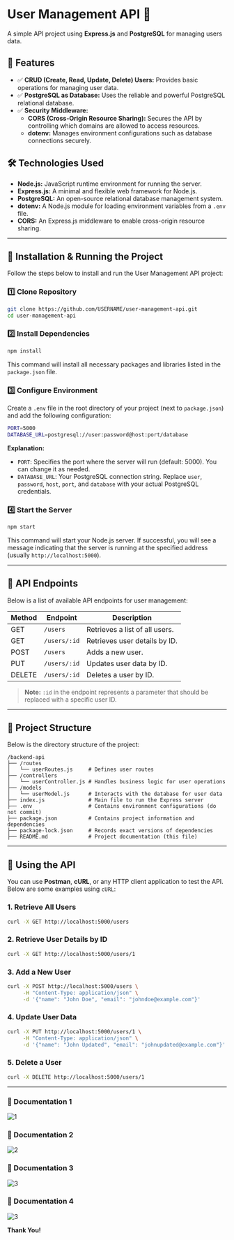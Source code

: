 # User Management API 🚀

A simple API project using **Express.js** and **PostgreSQL** for managing users data.

## 📌 Features
- ✅ **CRUD (Create, Read, Update, Delete) Users:** Provides basic operations for managing user data.
- ✅ **PostgreSQL as Database:** Uses the reliable and powerful PostgreSQL relational database.
- ✅ **Security Middleware:**
    - **CORS (Cross-Origin Resource Sharing):** Secures the API by controlling which domains are allowed to access resources.
    - **dotenv:** Manages environment configurations such as database connections securely.

## 🛠️ Technologies Used
- **Node.js:** JavaScript runtime environment for running the server.
- **Express.js:** A minimal and flexible web framework for Node.js.
- **PostgreSQL:** An open-source relational database management system.
- **dotenv:** A Node.js module for loading environment variables from a `.env` file.
- **CORS:** An Express.js middleware to enable cross-origin resource sharing.

---

## 🚀 Installation & Running the Project

Follow the steps below to install and run the User Management API project:

### 1️⃣ Clone Repository

```sh
git clone https://github.com/USERNAME/user-management-api.git
cd user-management-api
```

### 2️⃣ Install Dependencies

```sh
npm install
```

This command will install all necessary packages and libraries listed in the `package.json` file.

### 3️⃣ Configure Environment

Create a `.env` file in the root directory of your project (next to `package.json`) and add the following configuration:

```sh
PORT=5000
DATABASE_URL=postgresql://user:password@host:port/database
```

**Explanation:**
- `PORT`: Specifies the port where the server will run (default: 5000). You can change it as needed.
- `DATABASE_URL`: Your PostgreSQL connection string. Replace `user`, `password`, `host`, `port`, and `database` with your actual PostgreSQL credentials.

### 4️⃣ Start the Server

```sh
npm start
```

This command will start your Node.js server. If successful, you will see a message indicating that the server is running at the specified address (usually `http://localhost:5000`).

---

## 📝 API Endpoints

Below is a list of available API endpoints for user management:

| Method | Endpoint      | Description                                  |
|--------|-------------|----------------------------------------------|
| GET    | `/users`     | Retrieves a list of all users.             |
| GET    | `/users/:id` | Retrieves user details by ID.              |
| POST   | `/users`     | Adds a new user.                           |
| PUT    | `/users/:id` | Updates user data by ID.                   |
| DELETE | `/users/:id` | Deletes a user by ID.                      |

> **Note:** `:id` in the endpoint represents a parameter that should be replaced with a specific user ID.

---

## 💂️ Project Structure

Below is the directory structure of the project:

```
/backend-api
├── /routes
│   └── userRoutes.js     # Defines user routes
├── /controllers
│   └── userController.js # Handles business logic for user operations
├── /models
│   └── userModel.js      # Interacts with the database for user data
├── index.js              # Main file to run the Express server
├── .env                  # Contains environment configurations (do not commit)
├── package.json          # Contains project information and dependencies
├── package-lock.json     # Records exact versions of dependencies
├── README.md             # Project documentation (this file)
```

---

## 🔧 Using the API

You can use **Postman**, **cURL**, or any HTTP client application to test the API. Below are some examples using `cURL`:

### 1. Retrieve All Users
```sh
curl -X GET http://localhost:5000/users
```

### 2. Retrieve User Details by ID
```sh
curl -X GET http://localhost:5000/users/1
```

### 3. Add a New User
```sh
curl -X POST http://localhost:5000/users \
     -H "Content-Type: application/json" \
     -d '{"name": "John Doe", "email": "johndoe@example.com"}'
```

### 4. Update User Data
```sh
curl -X PUT http://localhost:5000/users/1 \
     -H "Content-Type: application/json" \
     -d '{"name": "John Updated", "email": "johnupdated@example.com"}'
```

### 5. Delete a User
```sh
curl -X DELETE http://localhost:5000/users/1
```

---

### 📝 Documentation 1
![1](https://drive.google.com/uc?id=1oH7kCqXor0CqHIeVvacXGoakHRYKvk0_)

### 📝 Documentation 2
![2](https://drive.google.com/uc?id=1QPFyZ_eNLh41eQcI02qz3-Hf0wqHs5fN)

### 📝 Documentation 3
![3](https://drive.google.com/uc?id=1Qg3ttUAzuvs1EQJQgXQq0VO8O5oE1dpH)

### 📝 Documentation 4
![3](https://drive.google.com/uc?id=10XqxtBA_oseqbb4M-vDUv9FOENK1P9bU)


 **Thank You!** 

